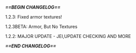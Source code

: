 **_==BEGIN CHANGELOG==_**

1.2.3: Fixed armor textures!

1.2.3BETA: Armor, But No Textures

1.2.2: MAJOR UPDATE - JEI,UPDATE CHECKING AND MORE

_**==END CHANGELOG==**_